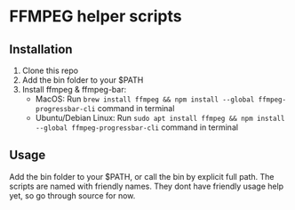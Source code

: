 # FFMPEG helper scripts

## Installation
1. Clone this repo
2. Add the bin folder to your $PATH
3. Install ffmpeg & ffmpeg-bar:
    - MacOS: Run `brew install ffmpeg && npm install --global ffmpeg-progressbar-cli` command in terminal
    - Ubuntu/Debian Linux: Run `sudo apt install ffmpeg && npm install --global ffmpeg-progressbar-cli` command in terminal

## Usage
Add the bin folder to your $PATH, or call the bin by explicit full path.
The scripts are named with friendly names.
They dont have friendly usage help yet, so go through source for now.
